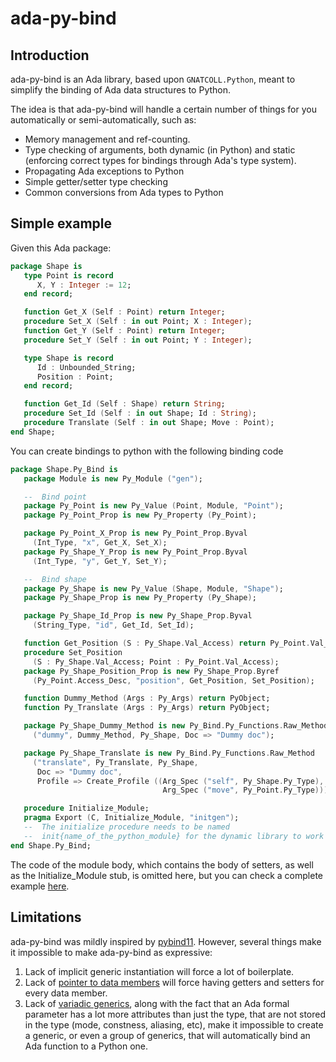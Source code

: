 ada-py-bind
===========

Introduction
------------

ada-py-bind is an Ada library, based upon `GNATCOLL.Python`, meant to simplify
the binding of Ada data structures to Python.

The idea is that ada-py-bind will handle a certain number of things for you
automatically or semi-automatically, such as:

- Memory management and ref-counting.
- Type checking of arguments, both dynamic (in Python) and static (enforcing
  correct types for bindings through Ada's type system).
- Propagating Ada exceptions to Python
- Simple getter/setter type checking
- Common conversions from Ada types to Python

Simple example
--------------

Given this Ada package:

```ada
package Shape is
   type Point is record
      X, Y : Integer := 12;
   end record;

   function Get_X (Self : Point) return Integer;
   procedure Set_X (Self : in out Point; X : Integer);
   function Get_Y (Self : Point) return Integer;
   procedure Set_Y (Self : in out Point; Y : Integer);

   type Shape is record
      Id : Unbounded_String;
      Position : Point;
   end record;

   function Get_Id (Self : Shape) return String;
   procedure Set_Id (Self : in out Shape; Id : String);
   procedure Translate (Self : in out Shape; Move : Point);
end Shape;
```

You can create bindings to python with the following binding code


```ada
package Shape.Py_Bind is
   package Module is new Py_Module ("gen");

   --  Bind point
   package Py_Point is new Py_Value (Point, Module, "Point");
   package Py_Point_Prop is new Py_Property (Py_Point);

   package Py_Point_X_Prop is new Py_Point_Prop.Byval
     (Int_Type, "x", Get_X, Set_X);
   package Py_Shape_Y_Prop is new Py_Point_Prop.Byval
     (Int_Type, "y", Get_Y, Set_Y);

   --  Bind shape
   package Py_Shape is new Py_Value (Shape, Module, "Shape");
   package Py_Shape_Prop is new Py_Property (Py_Shape);

   package Py_Shape_Id_Prop is new Py_Shape_Prop.Byval
     (String_Type, "id", Get_Id, Set_Id);

   function Get_Position (S : Py_Shape.Val_Access) return Py_Point.Val_Access;
   procedure Set_Position
     (S : Py_Shape.Val_Access; Point : Py_Point.Val_Access);
   package Py_Shape_Position_Prop is new Py_Shape_Prop.Byref
     (Py_Point.Access_Desc, "position", Get_Position, Set_Position);

   function Dummy_Method (Args : Py_Args) return PyObject;
   function Py_Translate (Args : Py_Args) return PyObject;

   package Py_Shape_Dummy_Method is new Py_Bind.Py_Functions.Raw_Method
     ("dummy", Dummy_Method, Py_Shape, Doc => "Dummy doc");

   package Py_Shape_Translate is new Py_Bind.Py_Functions.Raw_Method
     ("translate", Py_Translate, Py_Shape,
      Doc => "Dummy doc",
      Profile => Create_Profile ((Arg_Spec ("self", Py_Shape.Py_Type),
                                  Arg_Spec ("move", Py_Point.Py_Type))));

   procedure Initialize_Module;
   pragma Export (C, Initialize_Module, "initgen");
   --  The initialize procedure needs to be named
   --  init{name_of_the_python_module} for the dynamic library to work from python.
end Shape.Py_Bind;
```

The code of the module body, which contains the body of setters, as well as the
Initialize_Module stub, is omitted here, but you can check a complete example
[here](./testsuite/tests/simple).


Limitations
-----------

ada-py-bind was mildly inspired by
[pybind11](https://github.com/pybind/pybind11). However, several things make it
impossible to make ada-py-bind as expressive:

1. Lack of implicit generic instantiation will force a lot of boilerplate.
2. Lack of [pointer to data members](https://stackoverflow.com/a/670744) will
   force having getters and setters for every data member.
3. Lack of [variadic
   generics](https://en.cppreference.com/w/cpp/language/parameter_pack), along
   with the fact that an Ada formal parameter has a lot more attributes than
   just the type, that are not stored in the type (mode, constness, aliasing,
   etc), make it impossible to create a generic, or even a group of generics,
   that will automatically bind an Ada function to a Python one.
